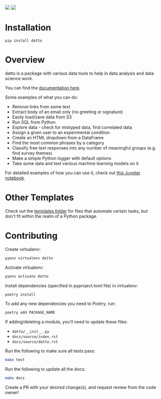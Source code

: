 [![](https://api.travis-ci.com/kristiewirth/datto.svg?branch=master)](https://travis-ci.com/github/kristiewirth/datto)
[![](https://readthedocs.org/projects/datto/badge/)](https://datto.readthedocs.io/en/latest/)

# Installation

`pip install datto`

# Overview

datto is a package with various data tools to help in data analysis and data science work.

You can find the [documentation here](https://datto.readthedocs.io/en/latest/).

Some examples of what you can do:

- Remove links from some text
- Extract body of an email only (no greeting or signature)
- Easily load/save data from S3
- Run SQL from Python
- Explore data - check for mistyped data, find correlated data
- Assign a given user to an experimental condition
- Create an HTML dropdown from a DataFrame
- Find the most common phrases by a category
- Classify free text responses into any number of meaningful groups (e.g. find survey themes)
- Make a simple Python logger with default options
- Take some data and test various machine learning models on it

For detailed examples of how you can use it, check out [this Juypter notebook](datto_examples.ipynb).

# Other Templates

Check out the [templates folder](templates) for files that automate certain tasks, but don't fit within the realm of a Python package.

# Contributing

Create virtualenv:

```bash
pyenv virtualenv datto
```

Activate virtualenv:

```bash
pyenv activate datto
```

Install dependencies (specified in pyproject.toml file) in virtualenv:

```bash
poetry install
```

To add any new dependencies you need to Poetry, run:

```bash
poetry add PACKAGE_NAME
```

If adding/deleting a module, you'll need to update these files:

* `datto/__init__.py`
* `docs/source/index.rst`
* `docs/source/datto.rst`

Run the following to make sure all tests pass:

```bash
make test
```

Run the following to update all the docs:

```bash
make docs
```

Create a PR with your desired change(s), and request review from the code owner!
